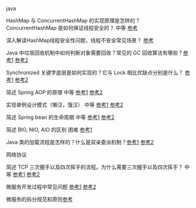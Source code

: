 java

HashMap 与 ConcurrentHashMap 的实现原理是怎样的？ConcurrentHashMap 是如何保证线程安全的？ 中等  [参考](https://juejin.cn/post/6844903813892014087)

深入解读HashMap线程安全性问题，线程不安全常见场景？ [参考](https://juejin.cn/post/6844903796225605640)

Java 中垃圾回收机制中如何判断对象需要回收？常见的 GC 回收算法有哪些？[参考1](https://www.freecodecamp.org/news/garbage-collection-in-java-what-is-gc-and-how-it-works-in-the-jvm/) [参考2](https://mp.weixin.qq.com/s/aA1eDYIUHuIfigTw2ffouw)

Synchronized 关键字底层是如何实现的？它与 Lock 相比优缺点分别是什么？ [参考1](https://elsef.com/2019/11/24/%E5%85%B3%E4%BA%8Esynchronized%E5%85%B3%E9%94%AE%E5%AD%97/) [参考2](https://blog.csdn.net/qq_41088031/article/details/119433722)

简述 Spring AOP 的原理 中等 [参考1](https://www.baeldung.com/spring-aop) [参考2](https://qiankunli.github.io/2015/12/28/spring_aop.html)

实现单例设计模式（懒汉，饿汉） 中等 [参考1](https://dzone.com/articles/singleton-in-java) [参考2](https://www.runoob.com/design-pattern/singleton-pattern.html)

简述 Spring bean 的生命周期 中等 [参考1](https://howtodoinjava.com/spring-core/spring-bean-life-cycle/) [参考2](https://juejin.cn/post/6844904142750613511)

简述 BIO, NIO, AIO 的区别 困难 [参考1](https://www.cnblogs.com/blackjoyful/p/11534985.html)

Java 类的加载流程是怎样的？什么是双亲委派机制？[参考1](https://www.baidu.com/link?url=m2SZBvSWo8_bOkdS8s3V2LoRyv3FsQBlPqNf4h-bP3PaM_Y_X0O4B5J1qteNq7ozTKEFXVNKZT3FzoRsUmaPOtRToB4Ioy2AyB18_jkCGFO&wd=&eqid=9cf95e73001112c100000005616395f4) [参考2](https://www.cnblogs.com/wyq178/p/10127578.html)





网络协议

简述 TCP 三次握手以及四次挥手的流程。为什么需要三次握手以及四次挥手？ 中等 [参考1](https://hit-alibaba.github.io/interview/basic/network/TCP.html) [参考2](https://zhuanlan.zhihu.com/p/53374516)











微服务开发过程中常见问题 [参考1](https://blog.csdn.net/yhhyhhyhhyhh/article/details/88961011?utm_medium=distribute.pc_relevant.none-task-blog-2~default~baidujs_title~default-8.no_search_link&spm=1001.2101.3001.4242) [参考2](https://blog.csdn.net/kuangxie4668/article/details/106403255/?utm_medium=distribute.pc_relevant.none-task-blog-2~default~baidujs_baidulandingword~default-4.no_search_link&spm=1001.2101.3001.4242)

微服务的拆分规范和原则[参考](https://blog.csdn.net/kuangxie4668/article/details/106401645?spm=1001.2014.3001.5501)















